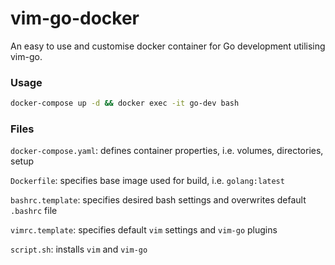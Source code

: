 # vim-go-docker
An easy to use and customise docker container for Go development utilising vim-go.

### Usage
```bash
docker-compose up -d && docker exec -it go-dev bash
```

### Files
`docker-compose.yaml`: defines container properties, i.e. volumes, directories, setup

`Dockerfile`: specifies base image used for build, i.e. `golang:latest`

`bashrc.template`: specifies desired bash settings and overwrites default `.bashrc` file

`vimrc.template`: specifies default `vim` settings and `vim-go` plugins

`script.sh`: installs `vim` and `vim-go`
